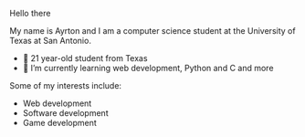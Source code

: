 Hello there

My name is Ayrton and I am a computer science student at the University of Texas at San Antonio.

- 👋 21 year-old student from Texas
- 🌱 I’m currently learning web development, Python and C and more

Some of my interests include:

- Web development
- Software development
- Game development 




